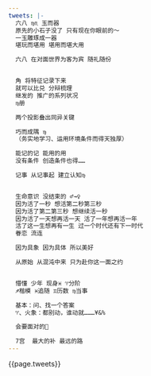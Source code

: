 ```yaml
---
tweets: |-
  六八 ♍♏ 玉而器
  原先的小石子没了 只有现在你眼前的～
  一玉雕琢成一器
  堪玩而堪用 堪用而堪大用

  六八 在对面世界为客为宾 随礼随份


  角 将特征记录下来
  就可以比兑 分辩梳理
  继发的 推广的系列状况
  ♍册

  两个投影叠出同异关键

  巧而成隅 ♍
  （务实地学习、运用环境条件而得天独厚）

  能记的记 能用的用
  没有条件 创造条件也得……

  记事 从记事起 建立认知♍


  生命意识 没结束的 ♂→♀
  因为活了一秒 想活第二秒第三秒
  因为活了第二第三秒 想继续活一秒
  因为活了一天想再活一天 活了一年想再活一年
  活了这一生想再有一生 过一个时代还有下一时代
  眷恋 流连

  因为具象 因为具体 所以美好

  从原始 从混沌中来 只为赴你这一面之约


  懵懂 少年 现身♓ ♈分阶
  ♐楷模 ♓追随 ♊历数 ♍当事

  基本：问、找一个答案
  ♈、火象：都别动，谁动就………¥&%

  会要面对的🌙

  7宫  最大的补 最远的路
---
```

{{page.tweets}}
